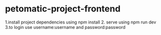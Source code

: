 # petomatic-project-frontend

1.install  project dependencies using npm install
2. serve using npm run dev
3.to login use username:username and password:password
